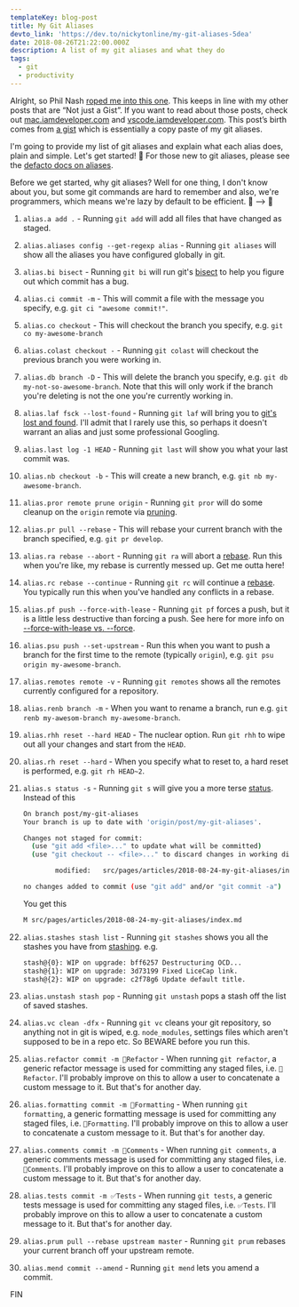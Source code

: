 ```yaml
---
templateKey: blog-post
title: My Git Aliases
devto_link: 'https://dev.to/nickytonline/my-git-aliases-5dea'
date: 2018-08-26T21:22:00.000Z
description: A list of my git aliases and what they do
tags:
  - git
  - productivity
---
```

Alright, so Phil Nash [roped me into this one](https://dev.to/philnash/comment/518o). This keeps in line with my other posts that are “Not just a Gist”. If you want to read about those posts, check out [mac.iamdeveloper.com](https://mac.iamdeveloper.com) and [vscode.iamdeveloper.com](https://vscode.iamdeveloper.com). This post’s birth comes from [a gist](https://gist.github.com/nickytonline/128d7d164d1eea5daba6753ed0829f41#file-gitconfig) which is essentially a copy paste of my git aliases.

I'm going to provide my list of git aliases and explain what each alias does, plain and simple. Let's get started! 🏁 For those new to git aliases, please see the [defacto docs on aliases](https://git-scm.com/book/en/v2/Git-Basics-Git-Aliases).

Before we get started, why git aliases? Well for one thing, I don't know about you, but some git commands are hard to remember and also, we're programmers, which means we're lazy by default to be efficient. 🐢 --> 🐇

1. `alias.a add .` -
   Running `git add` will add all files that have changed as staged.

1. `alias.aliases config --get-regexp alias` -
   Running `git aliases` will show all the aliases you have configured globally in git.

1. `alias.bi bisect` -
   Running `git bi` will run git's [bisect](https://git-scm.com/docs/git-bisect) to help you figure out which commit has a bug.

1. `alias.ci commit -m` -
   This will commit a file with the message you specify, e.g. `git ci "awesome commit!"`.

1. `alias.co checkout` -
   This will checkout the branch you specify, e.g. `git co my-awesome-branch`

1. `alias.colast checkout -` -
   Running `git colast` will checkout the previous branch you were working in.

1. `alias.db branch -D` -
   This will delete the branch you specify, e.g. `git db my-not-so-awesome-branch`. Note that this will only work if the branch you're deleting is not the one you're currently working in.

1. `alias.laf fsck --lost-found` -
   Running `git laf` will bring you to [git's lost and found](https://git-scm.com/docs/git-lost-found). I'll admit that I rarely use this, so perhaps it doesn't warrant an alias and just some professional Googling.

1. `alias.last log -1 HEAD` -
   Running `git last` will show you what your last commit was.

1. `alias.nb checkout -b` -
   This will create a new branch, e.g. `git nb my-awesome-branch`.

1. `alias.pror remote prune origin` -
   Running `git pror` will do some cleanup on the `origin` remote via [pruning](https://git-scm.com/docs/git-prune).

1. `alias.pr pull --rebase` -
   This will rebase your current branch with the branch specified, e.g. `git pr develop`.

1. `alias.ra rebase --abort` -
   Running `git ra` will abort a [rebase](https://git-scm.com/docs/git-rebase). Run this when you're like, my rebase is currently messed up. Get me outta here!

1. `alias.rc rebase --continue` -
   Running `git rc` will continue a [rebase](https://git-scm.com/docs/git-rebase). You typically run this when you've handled any conflicts in a rebase.

1. `alias.pf push --force-with-lease` -
   Running `git pf` forces a push, but it is a little less destructive than forcing a push. See here for more info on [--force-with-lease vs. --force](https://developer.atlassian.com/blog/2015/04/force-with-lease).

1. `alias.psu push --set-upstream` -
   Run this when you want to push a branch for the first time to the remote (typically `origin`), e.g. `git psu origin my-awesome-branch`.

1. `alias.remotes remote -v` -
   Running `git remotes` shows all the remotes currently configured for a repository.

1. `alias.renb branch -m` -
   When you want to rename a branch, run e.g. `git renb my-awesom-branch my-awesome-branch`.

1. `alias.rhh reset --hard HEAD` -
   The nuclear option. Run `git rhh` to wipe out all your changes and start from the `HEAD`.

1. `alias.rh reset --hard` -
   When you specify what to reset to, a hard reset is performed, e.g. `git rh HEAD~2`.

1. `alias.s status -s` -
   Running `git s` will give you a more terse [status](https://git-scm.com/docs/git-status). Instead of this

   ```bash
   On branch post/my-git-aliases
   Your branch is up to date with 'origin/post/my-git-aliases'.

   Changes not staged for commit:
     (use "git add <file>..." to update what will be committed)
     (use "git checkout -- <file>..." to discard changes in working directory)

           modified:   src/pages/articles/2018-08-24-my-git-aliases/index.md

   no changes added to commit (use "git add" and/or "git commit -a")
   ```

   You get this

   ```bash
   M src/pages/articles/2018-08-24-my-git-aliases/index.md
   ```

1. `alias.stashes stash list` -
   Running `git stashes` shows you all the stashes you have from [stashing](https://git-scm.com/book/en/v1/Git-Tools-Stashing). e.g.

   ```bash
   stash@{0}: WIP on upgrade: bff6257 Destructuring OCD...
   stash@{1}: WIP on upgrade: 3d73199 Fixed LiceCap link.
   stash@{2}: WIP on upgrade: c2f78g6 Update default title.
   ```

1. `alias.unstash stash pop` -
   Running `git unstash` pops a stash off the list of saved stashes.

1. `alias.vc clean -dfx` -
   Running `git vc` cleans your git repository, so anything not in git is wiped, e.g. `node_modules`, settings files which aren't supposed to be in a repo etc. So BEWARE before you run this.

1. `alias.refactor commit -m 👷Refactor` -
   When running `git refactor`, a generic refactor message is used for committing any staged files, i.e. `👷Refactor`. I'll probably improve on this to allow a user to concatenate a custom message to it. But that's for another day.

1. `alias.formatting commit -m 💅Formatting` -
   When running `git formatting`, a generic formatting message is used for committing any staged files, i.e. `💅Formatting`. I'll probably improve on this to allow a user to concatenate a custom message to it. But that's for another day.

1. `alias.comments commit -m 📒Comments` -
   When running `git comments`, a generic comments message is used for committing any staged files, i.e. `📒Comments`. I'll probably improve on this to allow a user to concatenate a custom message to it. But that's for another day.

1. `alias.tests commit -m ✅Tests` -
   When running `git tests`, a generic tests message is used for committing any staged files, i.e. `✅Tests`. I'll probably improve on this to allow a user to concatenate a custom message to it. But that's for another day.

1. `alias.prum pull --rebase upstream master` -
   Running `git prum` rebases your current branch off your upstream remote.

1. `alias.mend commit --amend` - Running `git mend` lets you amend a commit.

FIN
